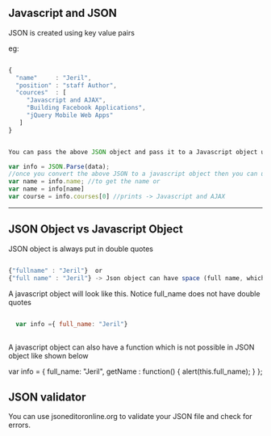 ## Javascript and JSON

JSON is created using key value pairs

eg:

```Javascript

{
  "name"     : "Jeril",
  "position" : "staff Author",
  "cources"  : [
     "Javascript and AJAX",
     "Building Facebook Applications",
     "jQuery Mobile Web Apps"
   ]
}


You can pass the above JSON object and pass it to a Javascript object using the function

var info = JSON.Parse(data);
//once you convert the above JSON to a javascript object then you can use the (DOT) notation to access the value (eg: info.name)
var name = info.name; //to get the name or
var name = info[name]
var course = info.courses[0] //prints -> Javascript and AJAX

```

---

## JSON Object vs Javascript Object

JSON object is always put in double quotes

```Javascript

{"fullname" : "Jeril"}  or
{"full name" : "Jeril"} -> Json object can have space (full name, which is not possible in Javascript object)


```

A javascript object will look like this. Notice full_name does not have double quotes

```Javascript
  
  var info ={ full_name: "Jeril"}
 
```

A javascript object can also have a function which is not possible in JSON object like shown below

var info = {
	full_name: "Jeril",
	getName : function() {
	  alert(this.full_name);
	}
};

## JSON validator

You can use jsoneditoronline.org to validate your JSON file and check for errors.
